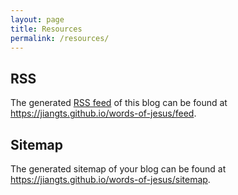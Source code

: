 ```yaml
---
layout: page
title: Resources
permalink: /resources/
---
```


## RSS

The generated [RSS feed](https://en.wikipedia.org/wiki/RSS) of this blog can be found at <https://jiangts.github.io/words-of-jesus/feed>.

## Sitemap

The generated sitemap of your blog can be found at <https://jiangts.github.io/words-of-jesus/sitemap>.

